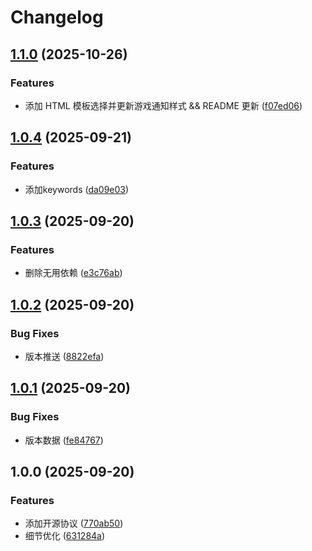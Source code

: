 # Changelog

## [1.1.0](https://github.com/rainbowwarmth/karin-plugin-gamepush/compare/v1.0.4...v1.1.0) (2025-10-26)


### Features

* 添加 HTML 模板选择并更新游戏通知样式 && README 更新 ([f07ed06](https://github.com/rainbowwarmth/karin-plugin-gamepush/commit/f07ed0666b7247bee3b9f129b2cb4f853a6f52bc))

## [1.0.4](https://github.com/rainbowwarmth/karin-plugin-gamepush/compare/v1.0.3...v1.0.4) (2025-09-21)


### Features

* 添加keywords ([da09e03](https://github.com/rainbowwarmth/karin-plugin-gamepush/commit/da09e03b60c935c43c8d649d7caca1a1a57af9f3))

## [1.0.3](https://github.com/rainbowwarmth/karin-plugin-gamepush/compare/v1.0.2...v1.0.3) (2025-09-20)


### Features

* 删除无用依赖 ([e3c76ab](https://github.com/rainbowwarmth/karin-plugin-gamepush/commit/e3c76ab43774b8e04c194711ade6c656ff62b9f9))

## [1.0.2](https://github.com/rainbowwarmth/karin-plugin-gamepush/compare/v1.0.1...v1.0.2) (2025-09-20)


### Bug Fixes

* 版本推送 ([8822efa](https://github.com/rainbowwarmth/karin-plugin-gamepush/commit/8822efab13186deeba5c62ec791303717171aa54))

## [1.0.1](https://github.com/rainbowwarmth/karin-plugin-gamepush/compare/v1.0.0...v1.0.1) (2025-09-20)


### Bug Fixes

* 版本数据 ([fe84767](https://github.com/rainbowwarmth/karin-plugin-gamepush/commit/fe84767c1d1e8c8b3fbc2be437d4445d74377b21))

## 1.0.0 (2025-09-20)


### Features

* 添加开源协议 ([770ab50](https://github.com/rainbowwarmth/karin-plugin-gamepush/commit/770ab50e0fbb934d187cda524af3048d7e8f06f8))
* 细节优化 ([631284a](https://github.com/rainbowwarmth/karin-plugin-gamepush/commit/631284ae14f84ffabbb886b81146b1c589f1db56))
